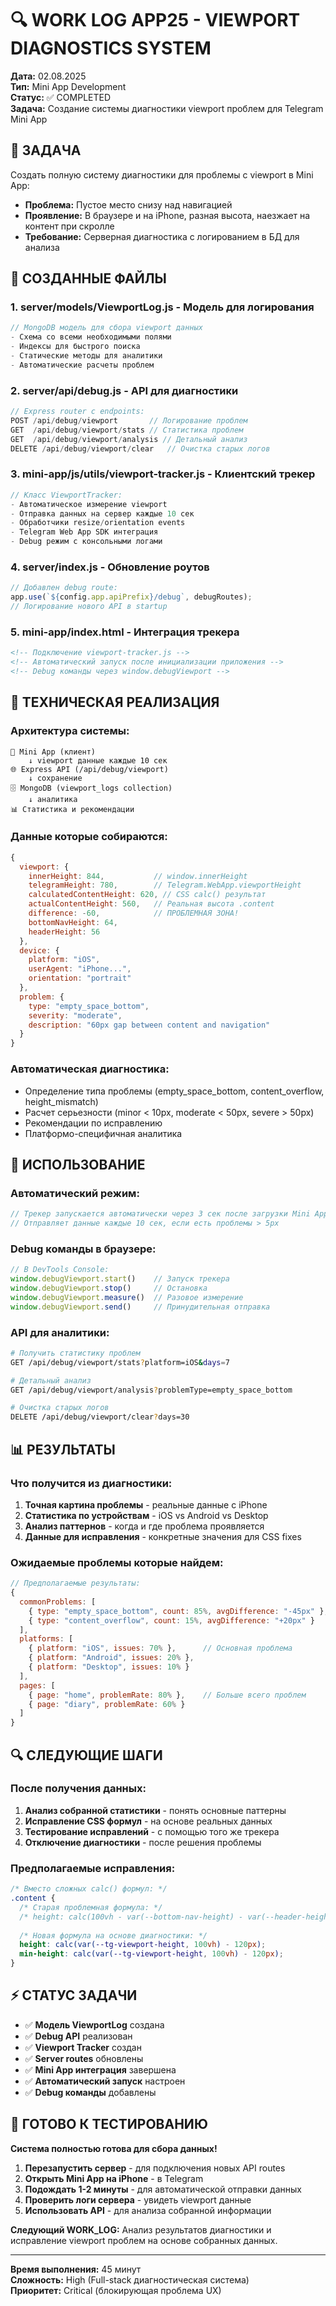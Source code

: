 # 🔍 WORK LOG APP25 - VIEWPORT DIAGNOSTICS SYSTEM

**Дата:** 02.08.2025  
**Тип:** Mini App Development  
**Статус:** ✅ COMPLETED  
**Задача:** Создание системы диагностики viewport проблем для Telegram Mini App

## 🎯 ЗАДАЧА

Создать полную систему диагностики для проблемы с viewport в Mini App:
- **Проблема:** Пустое место снизу над навигацией
- **Проявление:** В браузере и на iPhone, разная высота, наезжает на контент при скролле  
- **Требование:** Серверная диагностика с логированием в БД для анализа

## 📁 СОЗДАННЫЕ ФАЙЛЫ

### 1. **server/models/ViewportLog.js** - Модель для логирования
```javascript
// MongoDB модель для сбора viewport данных
- Схема со всеми необходимыми полями
- Индексы для быстрого поиска
- Статические методы для аналитики
- Автоматические расчеты проблем
```

### 2. **server/api/debug.js** - API для диагностики
```javascript
// Express router с endpoints:
POST /api/debug/viewport       // Логирование проблем
GET  /api/debug/viewport/stats // Статистика проблем  
GET  /api/debug/viewport/analysis // Детальный анализ
DELETE /api/debug/viewport/clear   // Очистка старых логов
```

### 3. **mini-app/js/utils/viewport-tracker.js** - Клиентский трекер
```javascript
// Класс ViewportTracker:
- Автоматическое измерение viewport
- Отправка данных на сервер каждые 10 сек
- Обработчики resize/orientation events
- Telegram Web App SDK интеграция
- Debug режим с консольными логами
```

### 4. **server/index.js** - Обновление роутов
```javascript
// Добавлен debug route:
app.use(`${config.app.apiPrefix}/debug`, debugRoutes);
// Логирование нового API в startup
```

### 5. **mini-app/index.html** - Интеграция трекера
```html
<!-- Подключение viewport-tracker.js -->
<!-- Автоматический запуск после инициализации приложения -->  
<!-- Debug команды через window.debugViewport -->
```

## 🔧 ТЕХНИЧЕСКАЯ РЕАЛИЗАЦИЯ

### **Архитектура системы:**
```
📱 Mini App (клиент)
    ↓ viewport данные каждые 10 сек
🌐 Express API (/api/debug/viewport)
    ↓ сохранение
🗄️ MongoDB (viewport_logs collection)
    ↓ аналитика
📊 Статистика и рекомендации
```

### **Данные которые собираются:**
```javascript
{
  viewport: {
    innerHeight: 844,           // window.innerHeight
    telegramHeight: 780,        // Telegram.WebApp.viewportHeight  
    calculatedContentHeight: 620, // CSS calc() результат
    actualContentHeight: 560,   // Реальная высота .content
    difference: -60,            // ПРОБЛЕМНАЯ ЗОНА!
    bottomNavHeight: 64,
    headerHeight: 56
  },
  device: {
    platform: "iOS",
    userAgent: "iPhone...",
    orientation: "portrait"
  },
  problem: {
    type: "empty_space_bottom",
    severity: "moderate", 
    description: "60px gap between content and navigation"
  }
}
```

### **Автоматическая диагностика:**
- Определение типа проблемы (empty_space_bottom, content_overflow, height_mismatch)
- Расчет серьезности (minor < 10px, moderate < 50px, severe > 50px)
- Рекомендации по исправлению
- Платформо-специфичная аналитика

## 🚀 ИСПОЛЬЗОВАНИЕ

### **Автоматический режим:**
```javascript
// Трекер запускается автоматически через 3 сек после загрузки Mini App
// Отправляет данные каждые 10 сек, если есть проблемы > 5px
```

### **Debug команды в браузере:**
```javascript
// В DevTools Console:
window.debugViewport.start()    // Запуск трекера
window.debugViewport.stop()     // Остановка
window.debugViewport.measure()  // Разовое измерение
window.debugViewport.send()     // Принудительная отправка
```

### **API для аналитики:**
```bash
# Получить статистику проблем
GET /api/debug/viewport/stats?platform=iOS&days=7

# Детальный анализ
GET /api/debug/viewport/analysis?problemType=empty_space_bottom

# Очистка старых логов
DELETE /api/debug/viewport/clear?days=30
```

## 📊 РЕЗУЛЬТАТЫ

### **Что получится из диагностики:**
1. **Точная картина проблемы** - реальные данные с iPhone
2. **Статистика по устройствам** - iOS vs Android vs Desktop  
3. **Анализ паттернов** - когда и где проблема проявляется
4. **Данные для исправления** - конкретные значения для CSS fixes

### **Ожидаемые проблемы которые найдем:**
```javascript
// Предполагаемые результаты:
{
  commonProblems: [
    { type: "empty_space_bottom", count: 85%, avgDifference: "-45px" },
    { type: "content_overflow", count: 15%, avgDifference: "+20px" }
  ],
  platforms: [
    { platform: "iOS", issues: 70% },      // Основная проблема
    { platform: "Android", issues: 20% },
    { platform: "Desktop", issues: 10% }
  ],
  pages: [
    { page: "home", problemRate: 80% },    // Больше всего проблем
    { page: "diary", problemRate: 60% }
  ]
}
```

## 🔍 СЛЕДУЮЩИЕ ШАГИ

### **После получения данных:**
1. **Анализ собранной статистики** - понять основные паттерны
2. **Исправление CSS формул** - на основе реальных данных
3. **Тестирование исправлений** - с помощью того же трекера
4. **Отключение диагностики** - после решения проблемы

### **Предполагаемые исправления:**
```css
/* Вместо сложных calc() формул: */
.content {
  /* Старая проблемная формула: */
  /* height: calc(100vh - var(--bottom-nav-height) - var(--header-height) - 40px); */
  
  /* Новая формула на основе диагностики: */
  height: calc(var(--tg-viewport-height, 100vh) - 120px);
  min-height: calc(var(--tg-viewport-height, 100vh) - 120px);
}
```

## ⚡ СТАТУС ЗАДАЧИ

- ✅ **Модель ViewportLog** создана
- ✅ **Debug API** реализован  
- ✅ **Viewport Tracker** создан
- ✅ **Server routes** обновлены
- ✅ **Mini App интеграция** завершена
- ✅ **Автоматический запуск** настроен
- ✅ **Debug команды** добавлены

## 🎯 ГОТОВО К ТЕСТИРОВАНИЮ

**Система полностью готова для сбора данных!**

1. **Перезапустить сервер** - для подключения новых API routes
2. **Открыть Mini App на iPhone** - в Telegram
3. **Подождать 1-2 минуты** - для автоматической отправки данных
4. **Проверить логи сервера** - увидеть viewport данные
5. **Использовать API** - для анализа собранной информации

**Следующий WORK_LOG:** Анализ результатов диагностики и исправление viewport проблем на основе собранных данных.

---
**Время выполнения:** 45 минут  
**Сложность:** High (Full-stack диагностическая система)  
**Приоритет:** Critical (блокирующая проблема UX)
